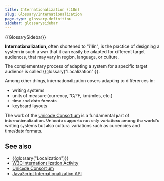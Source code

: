 ```yaml
---
title: Internationalization (i18n)
slug: Glossary/Internationalization
page-type: glossary-definition
sidebar: glossarysidebar
---
```


{{GlossarySidebar}}

**Internationalization**, often shortened to "i18n", is the practice of designing a system in such a way that it can easily be adapted for different target audiences, that may vary in region, language, or culture.

The complementary process of adapting a system for a specific target audience is called {{glossary("Localization")}}.

Among other things, internationalization covers adapting to differences in:

- writing systems
- units of measure (currency, °C/°F, km/miles, etc.)
- time and date formats
- keyboard layouts

The work of the [Unicode Consortium](https://home.unicode.org/) is a fundamental part of internationalization. Unicode supports not only variations among the world's writing systems but also cultural variations such as currencies and time/date formats.

## See also

- {{glossary("Localization")}}
- [W3C Internationalization Activity](https://www.w3.org/International/)
- [Unicode Consortium](https://home.unicode.org/)
- [JavaScript Internationalization API](/en-US/docs/Web/JavaScript/Reference/Global_Objects/Intl)
